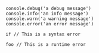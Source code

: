 ```node exec
console.debug('a debug message')
console.info('an info message')
console.warn('a warning message')
console.error('an error message')
```

```node exec
if // This is a syntax error
```

```node exec
foo // This is a runtime error
```
